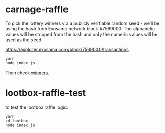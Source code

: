 # carnage-raffle

To pick the lottery winners via a publicly verifiable random seed - we’ll be using the hash from Exosama network block #7569000. The alphabetic values will be stripped from the hash and only the numeric values will be used as the seed.

https://explorer.exosama.com/block/7569000/transactions

```
yarn
node index.js
```

Then check [winners](./winners.json).

# lootbox-raffle-test

to test the lootbox raffle logic:

```
yarn
cd lootbox
node index.js

```
